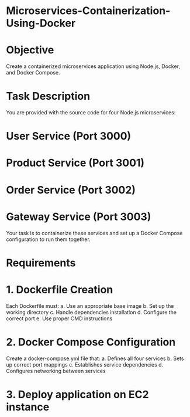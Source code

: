 # Microservices-Containerization-Using-Docker

# Objective
Create a containerized microservices application using Node.js, Docker, and Docker Compose.

# Task Description
You are provided with the source code for four Node.js microservices:
# User Service (Port 3000)
# Product Service (Port 3001)
# Order Service (Port 3002)
# Gateway Service (Port 3003)
Your task is to containerize these services and set up a Docker Compose configuration to run them together.

# Requirements
# 1. Dockerfile Creation
Each Dockerfile must:
  a. Use an appropriate base image
  b. Set up the working directory
  c. Handle dependencies installation
  d. Configure the correct port
  e. Use proper CMD instructions

# 2. Docker Compose Configuration 
Create a docker-compose.yml file that:
  a. Defines all four services 
  b. Sets up correct port mappings 
  c. Establishes service dependencies 
  d. Configures networking between services 

# 3. Deploy application on EC2 instance 


